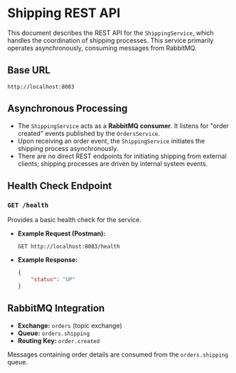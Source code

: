 # Shipping REST API

This document describes the REST API for the `ShippingService`, which handles the coordination of shipping processes. This service primarily operates asynchronously, consuming messages from RabbitMQ.

## Base URL

`http://localhost:8083`

## Asynchronous Processing

-   The `ShippingService` acts as a **RabbitMQ consumer**. It listens for "order created" events published by the `OrdersService`.
-   Upon receiving an order event, the `ShippingService` initiates the shipping process asynchronously.
-   There are no direct REST endpoints for initiating shipping from external clients; shipping processes are driven by internal system events.

## Health Check Endpoint

### `GET /health`

Provides a basic health check for the service.

-   **Example Request (Postman):**

    ```
    GET http://localhost:8083/health
    ```

-   **Example Response:**

    ```json
    {
        "status": "UP"
    }
    ```

## RabbitMQ Integration

-   **Exchange:** `orders` (topic exchange)
-   **Queue:** `orders.shipping`
-   **Routing Key:** `order.created`

Messages containing order details are consumed from the `orders.shipping` queue.